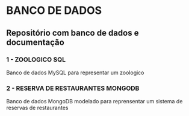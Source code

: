 # BANCO DE DADOS

## Repositório com banco de dados e documentação 

### 1 - ZOOLOGICO SQL

Banco de dados MySQL para representar um zoologico

### 2 - RESERVA DE RESTAURANTES MONGODB

Banco de dados MongoDB modelado para reprensentar um sistema de reservas de restaurantes